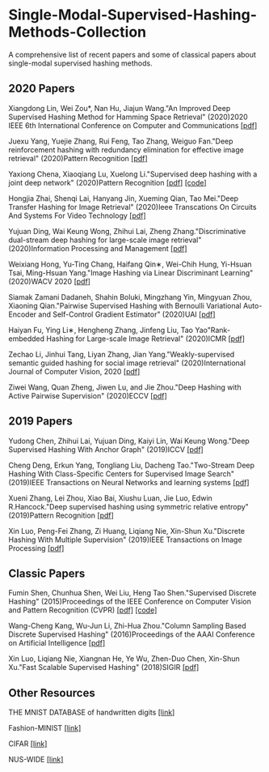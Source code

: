 # Single-Modal-Supervised-Hashing-Methods-Collection
A comprehensive list of recent papers and some of classical papers about single-modal supervised hashing methods.

## 2020 Papers
Xiangdong Lin, Wei Zou*, Nan Hu, Jiajun Wang."An Improved Deep Supervised Hashing Method for Hamming Space Retrieval" 
(2020)2020 IEEE 6th International Conference on Computer and Communications
[[pdf]](https://ieeexplore.ieee.org/abstract/document/9345161/)

Juexu Yang, Yuejie Zhang, Rui Feng, Tao Zhang, Weiguo Fan."Deep reinforcement hashing with redundancy elimination for effective image retrieval"
(2020)Pattern Recognition
[[pdf]](https://www.sciencedirect.com/science/article/abs/pii/S0031320319304170)

Yaxiong Chena, Xiaoqiang Lu, Xuelong Li."Supervised deep hashing with a joint deep network"
(2020)Pattern Recognition
[[pdf]](https://www.sciencedirect.com/science/article/abs/pii/S0031320320301710)
[[code]](https://github.com/fchollet/keras)

Hongjia Zhai, Shenqi Lai, Hanyang Jin, Xueming Qian, Tao Mei."Deep Transfer Hashing for Image Retrieval"
(2020)Ieee Transcations On Circuits And Systems For Video Technology
[[pdf]](https://ieeexplore.ieee.org/abstract/document/9082051)

Yujuan Ding, Wai Keung Wong, Zhihui Lai, Zheng Zhang."Discriminative dual-stream deep hashing for large-scale image retrieval"
(2020)Information Processing and Management
[[pdf]](https://www.sciencedirect.com/science/article/abs/pii/S0306457320307834)

Weixiang Hong, Yu-Ting Chang, Haifang Qin∗, Wei-Chih Hung, Yi-Hsuan Tsai, Ming-Hsuan Yang."Image Hashing via Linear Discriminant Learning"
(2020)WACV 2020
[[pdf]](https://openaccess.thecvf.com/content_WACV_2020/html/Hong_Image_Hashing_via_Linear_Discriminant_Learning_WACV_2020_paper.html)

Siamak Zamani Dadaneh, Shahin Boluki, Mingzhang Yin, Mingyuan Zhou, Xiaoning Qian."Pairwise Supervised Hashing with Bernoulli Variational Auto-Encoder and Self-Control Gradient Estimator"
(2020)UAI
[[pdf]](http://proceedings.mlr.press/v124/zamani-dadaneh20a.html)

Haiyan Fu, Ying Li∗, Hengheng Zhang, Jinfeng Liu, Tao Yao"Rank-embedded Hashing for Large-scale Image Retrieval"
(2020)ICMR
[[pdf]](https://dl.acm.org/doi/abs/10.1145/3372278.3390716)

Zechao Li, Jinhui Tang, Liyan Zhang, Jian Yang."Weakly-supervised semantic guided hashing for social image retrieval"
(2020)International Journal of Computer Vision, 2020
[[pdf]](https://link.springer.com/article/10.1007%2Fs11263-020-01331-0)

Ziwei Wang, Quan Zheng, Jiwen Lu, and Jie Zhou."Deep Hashing with Active Pairwise Supervision"
(2020)ECCV
[[pdf]](https://link.springer.com/chapter/10.1007/978-3-030-58529-7_31)

## 2019 Papers
Yudong Chen, Zhihui Lai, Yujuan Ding, Kaiyi Lin, Wai Keung Wong."Deep Supervised Hashing With Anchor Graph"
(2019)ICCV
[[pdf]](https://openaccess.thecvf.com/content_ICCV_2019/html/Chen_Deep_Supervised_Hashing_With_Anchor_Graph_ICCV_2019_paper.html)

Cheng Deng, Erkun Yang, Tongliang Liu, Dacheng Tao."Two-Stream Deep Hashing With Class-Specific Centers for Supervised Image Search"
(2019)IEEE Transactions on Neural Networks and learning systems
[[pdf]](https://ieeexplore.ieee.org/abstract/document/8833511/authors#authors)

Xueni Zhang, Lei Zhou, Xiao Bai, Xiushu Luan, Jie Luo, Edwin R.Hancock."Deep supervised hashing using symmetric relative entropy"
(2019)Pattern Recognition
[[pdf]](https://www.sciencedirect.com/science/article/abs/pii/S0167865519302016)

Xin Luo, Peng-Fei Zhang, Zi Huang, Liqiang Nie, Xin-Shun Xu."Discrete Hashing With Multiple Supervision"
(2019)IEEE Transactions on Image Processing
[[pdf]](https://ieeexplore.ieee.org/abstract/document/8610117)



## Classic Papers
Fumin Shen, Chunhua Shen, Wei Liu, Heng Tao Shen."Supervised Discrete Hashing"
(2015)Proceedings of the IEEE Conference on Computer Vision and Pattern Recognition (CVPR)
[[pdf]](https://openaccess.thecvf.com/content_cvpr_2015/html/Shen_Supervised_Discrete_Hashing_2015_CVPR_paper.html)
[[code]](https://github.com/bd622/DiscretHashing)

Wang-Cheng Kang, Wu-Jun Li, Zhi-Hua Zhou."Column Sampling Based Discrete Supervised Hashing"
(2016)Proceedings of the AAAI Conference on Artificial Intelligence
[[pdf]](https://ojs.aaai.org/index.php/AAAI/article/view/10176)

Xin Luo, Liqiang Nie, Xiangnan He, Ye Wu, Zhen-Duo Chen, Xin-Shun Xu."Fast Scalable Supervised Hashing"
(2018)SIGIR
[[pdf]](https://dl.acm.org/doi/abs/10.1145/3209978.3210035)

## Other Resources
THE MNIST DATABASE of handwritten digits 
[[link]](http://yann.lecun.com/exdb/mnist/)

Fashion-MINIST
[[link]](https://github.com/zalandoresearch/fashion-mnist)

CIFAR
[[link]](http://www.cs.toronto.edu/kriz/cifar.html)

NUS-WIDE
[[link]](http://lms.comp.nus.edu.sg/research/NUS-WIDE.htm)


